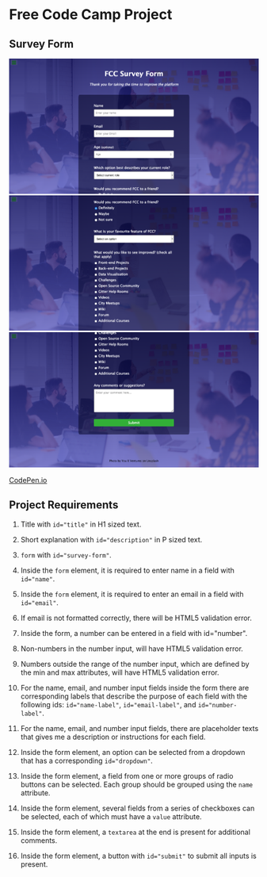 # Free Code Camp Project
## Survey Form

![Survey Form 1](images/FCC%20Survey%20Form%201.png)
![Survey Form 2](images/FCC%20Survey%20Form%202.png)
![Survey Form 3](images/FCC%20Survey%20Form%203.png)

[CodePen.io](https://codepen.io/careychua/pen/OJywvQm)


## Project Requirements
1. Title with ```id="title"``` in H1 sized text.
   
2. Short explanation with ```id="description"``` in P sized text.

3. ```form``` with ```id="survey-form"```.

4. Inside the ```form``` element, it is required to enter name in a field with ```id="name"```.

5. Inside the ```form``` element, it is required to enter an email in a field with ```id="email"```.

6. If email is not formatted correctly, there will be HTML5 validation error.

7. Inside the form, a number can be entered in a field with id="number".

8. Non-numbers in the number input, will have HTML5 validation error.

9.  Numbers outside the range of the number input, which are defined by the min and max attributes, will have HTML5 validation error.

10. For the name, email, and number input fields inside the form there are corresponding labels that describe the purpose of each field with the following ids: ```id="name-label"```, ```id="email-label"```, and ```id="number-label"```.

11. For the name, email, and number input fields, there are placeholder texts that gives me a description or instructions for each field.

12. Inside the form element, an option can be selected from a dropdown that has a corresponding ```id="dropdown"```.

13. Inside the form element, a field from one or more groups of radio buttons can be selected. Each group should be grouped using the ```name``` attribute.

14. Inside the form element, several fields from a series of checkboxes can be selected, each of which must have a ```value``` attribute.

15. Inside the form element, a ```textarea``` at the end is present for additional comments.

16. Inside the form element, a button with ```id="submit"``` to submit all inputs is present.

